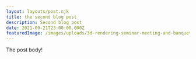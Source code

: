 ```yaml
---
layout: layouts/post.njk
title: the second blog post
description: Second blog post
date: 2021-09-21T23:00:00.000Z
featuredImage: /images/uploads/3d-rendering-seminar-meeting-and-banquet-hall-room-s43bfh2.jpeg
---
```

The post body!